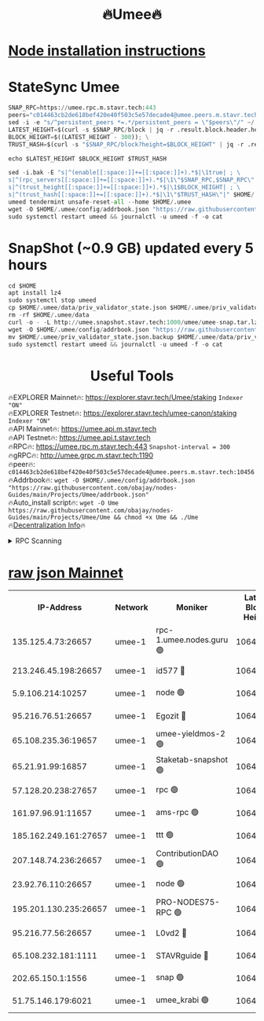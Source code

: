 <h1 align="center"> 🔥Umee🔥</h1>


[Node installation instructions](https://github.com/obajay/nodes-Guides/tree/main/Projects/Umee)
=
# StateSync Umee
```python
SNAP_RPC=https://umee.rpc.m.stavr.tech:443
peers="c014463cb2de618bef420e40f503c5e57decade4@umee.peers.m.stavr.tech:10456"
sed -i -e "s/^persistent_peers *=.*/persistent_peers = \"$peers\"/" ~/.umee/config/config.toml
LATEST_HEIGHT=$(curl -s $SNAP_RPC/block | jq -r .result.block.header.height); \
BLOCK_HEIGHT=$((LATEST_HEIGHT - 300)); \
TRUST_HASH=$(curl -s "$SNAP_RPC/block?height=$BLOCK_HEIGHT" | jq -r .result.block_id.hash)

echo $LATEST_HEIGHT $BLOCK_HEIGHT $TRUST_HASH

sed -i.bak -E "s|^(enable[[:space:]]+=[[:space:]]+).*$|\1true| ; \
s|^(rpc_servers[[:space:]]+=[[:space:]]+).*$|\1\"$SNAP_RPC,$SNAP_RPC\"| ; \
s|^(trust_height[[:space:]]+=[[:space:]]+).*$|\1$BLOCK_HEIGHT| ; \
s|^(trust_hash[[:space:]]+=[[:space:]]+).*$|\1\"$TRUST_HASH\"|" $HOME/.umee/config/config.toml
umeed tendermint unsafe-reset-all --home $HOME/.umee
wget -O $HOME/.umee/config/addrbook.json "https://raw.githubusercontent.com/obajay/nodes-Guides/main/Projects/Umee/addrbook.json"
sudo systemctl restart umeed && journalctl -u umeed -f -o cat
```
# SnapShot (~0.9 GB) updated every 5 hours
```python
cd $HOME
apt install lz4
sudo systemctl stop umeed
cp $HOME/.umee/data/priv_validator_state.json $HOME/.umee/priv_validator_state.json.backup
rm -rf $HOME/.umee/data
curl -o - -L http://umee.snapshot.stavr.tech:1000/umee/umee-snap.tar.lz4 | lz4 -c -d - | tar -x -C $HOME/.umee --strip-components 2
wget -O $HOME/.umee/config/addrbook.json "https://raw.githubusercontent.com/obajay/nodes-Guides/main/Projects/Umee/addrbook.json"
mv $HOME/.umee/priv_validator_state.json.backup $HOME/.umee/data/priv_validator_state.json
sudo systemctl restart umeed && journalctl -u umeed -f -o cat
```
 <h1 align="center"> Useful Tools</h1>

🔥EXPLORER Mainnet🔥:      https://explorer.stavr.tech/Umee/staking             `Indexer "ON"` \
🔥EXPLORER Testnet🔥:        https://explorer.stavr.tech/umee-canon/staking      `Indexer "ON"` \
🔥API Mainnet🔥:                   https://umee.api.m.stavr.tech \
🔥API Testnet🔥:                     https://umee.api.t.stavr.tech \
🔥RPC🔥:                           https://umee.rpc.m.stavr.tech:443                     `Snapshot-interval = 300` \
🔥gRPC🔥:                              http://umee.grpc.m.stavr.tech:1190 \
🔥peer🔥:                     `c014463cb2de618bef420e40f503c5e57decade4@umee.peers.m.stavr.tech:10456` \
🔥Addrbook🔥:    ```wget -O $HOME/.umee/config/addrbook.json "https://raw.githubusercontent.com/obajay/nodes-Guides/main/Projects/Umee/addrbook.json"``` \
🔥Auto_install script🔥: ```wget -O Ume https://raw.githubusercontent.com/obajay/nodes-Guides/main/Projects/Umee/Ume && chmod +x Ume && ./Ume``` \
🔥[Decentralization Info](https://github.com/obajay/StateSync-snapshots/tree/main/Projects/Umee/Decentralization)🔥

<details>
<summary>RPC Scanning</summary>

<h2 align="center"> We scan nodes in real time every 4 hours. And we provide the final result of RPC endpoints.
We cannot influence the operation of these nodes in any way. </h2>


```python
If Voting Power is higher than 0 --> then the Node is a validator of the network and may be subject to attack and be a potential threat to the chain.
```
```python
We marked such validators with a red symbol
```

</details>

[raw json Mainnet](https://rpc-check.umeem.stavr.tech/umeem/rpc-umeem-result.json)
=



<table><tr><th>IP-Address</th><th>Network</th><th>Moniker</th><th>Latest Block Height</th><th>Earliest Block Height</th><th>Catching Up</th><th>Tx Index</th><th>Voting Power</th><th>Scan Time</th></tr><tr><td>135.125.4.73:26657</td><td>umee-1</td><td>rpc-1.umee.nodes.guru 🟢</td><td>10643006</td><td>5167386</td><td>False</td><td>on</td><td>0</td><td>2024-02-18T03:41:40.025803079UTC</td></tr><tr><td>213.246.45.198:26657</td><td>umee-1</td><td>id577 🔴</td><td>10642994</td><td>7100001</td><td>False</td><td>on</td><td>35115900</td><td>2024-02-18T03:40:27.042288542UTC</td></tr><tr><td>5.9.106.214:10257</td><td>umee-1</td><td>node 🟢</td><td>10643003</td><td>7942001</td><td>False</td><td>on</td><td>0</td><td>2024-02-18T03:41:18.288913490UTC</td></tr><tr><td>95.216.76.51:26657</td><td>umee-1</td><td>Egozit 🔴</td><td>10643006</td><td>8262001</td><td>False</td><td>off</td><td>38499683</td><td>2024-02-18T03:41:39.689991706UTC</td></tr><tr><td>65.108.235.36:19657</td><td>umee-1</td><td>umee-yieldmos-2 🟢</td><td>10642988</td><td>9575548</td><td>False</td><td>on</td><td>0</td><td>2024-02-18T03:39:51.875981911UTC</td></tr><tr><td>65.21.91.99:16857</td><td>umee-1</td><td>Staketab-snapshot 🟢</td><td>10642999</td><td>9992001</td><td>False</td><td>off</td><td>0</td><td>2024-02-18T03:40:54.069222901UTC</td></tr><tr><td>57.128.20.238:27657</td><td>umee-1</td><td>rpc 🟢</td><td>10643004</td><td>10337379</td><td>False</td><td>on</td><td>0</td><td>2024-02-18T03:41:24.752110415UTC</td></tr><tr><td>161.97.96.91:11657</td><td>umee-1</td><td>ams-rpc 🟢</td><td>10643010</td><td>10352001</td><td>False</td><td>on</td><td>0</td><td>2024-02-18T03:41:58.335003724UTC</td></tr><tr><td>185.162.249.161:27657</td><td>umee-1</td><td>ttt 🟢</td><td>10643001</td><td>10381617</td><td>False</td><td>on</td><td>0</td><td>2024-02-18T03:41:06.692847170UTC</td></tr><tr><td>207.148.74.236:26657</td><td>umee-1</td><td>ContributionDAO 🟢</td><td>10643008</td><td>10484838</td><td>False</td><td>off</td><td>0</td><td>2024-02-18T03:41:47.135802556UTC</td></tr><tr><td>23.92.76.110:26657</td><td>umee-1</td><td>node 🟢</td><td>10643014</td><td>10526001</td><td>False</td><td>on</td><td>0</td><td>2024-02-18T03:42:21.697145967UTC</td></tr><tr><td>195.201.130.235:26657</td><td>umee-1</td><td>PRO-NODES75-RPC 🟢</td><td>10643002</td><td>10543002</td><td>False</td><td>on</td><td>0</td><td>2024-02-18T03:41:15.092813434UTC</td></tr><tr><td>95.216.77.56:26657</td><td>umee-1</td><td>L0vd2 🔴</td><td>10643010</td><td>10543009</td><td>False</td><td>off</td><td>38406624</td><td>2024-02-18T03:41:58.049202646UTC</td></tr><tr><td>65.108.232.181:1111</td><td>umee-1</td><td>STAVRguide 🔴</td><td>10642988</td><td>10560001</td><td>False</td><td>on</td><td>357732</td><td>2024-02-18T03:39:49.436605376UTC</td></tr><tr><td>202.65.150.1:1556</td><td>umee-1</td><td>snap 🟢</td><td>10643002</td><td>10640739</td><td>False</td><td>on</td><td>0</td><td>2024-02-18T03:41:15.883724908UTC</td></tr><tr><td>51.75.146.179:6021</td><td>umee-1</td><td>umee_krabi 🟢</td><td>10643005</td><td>10641358</td><td>False</td><td>on</td><td>0</td><td>2024-02-18T03:41:33.166149354UTC</td></tr></table>
